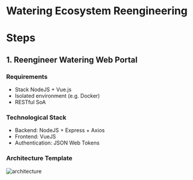 # Watering Ecosystem Reengineering

# Steps

##  1. Reengineer Watering Web Portal 
### Requirements 
- Stack NodeJS + Vue.js
- Isolated environment (e.g. Docker)
- RESTful SoA

### Technological Stack
- Backend: NodeJS + Express + Axios
- Frontend: VueJS
- Authentication: JSON Web Tokens
 
### Architecture Template
![architecture](https://github.com/ManuelePasini/watering_web_refactoring/assets/62949013/39353053-77f0-4c7c-8f8b-03da535f67de)
